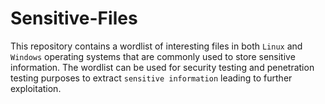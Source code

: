 # Sensitive-Files
This repository contains a wordlist of interesting files in both ```Linux``` and ```Windows``` operating systems that are commonly used to store sensitive information. The wordlist can be used for security testing and penetration testing purposes to extract ```sensitive information``` leading to further exploitation.
